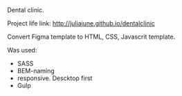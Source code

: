 Dental clinic.

Project life link: http://juliajune.github.io/dentalclinic

Convert Figma template to HTML, CSS, Javascrit template.

Was used:
 - SASS
 - BEM-naming
 - responsive. Descktop first
 - Gulp

